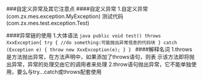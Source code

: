 ###自定义异常及其它注意点
####自定义异常
    1.自定义异常(com.zx.mes.exception.MyException)
    测试代码(com.zx.mes.test.exception.Test)

####异常链的使用
    1.大体语法
    ```java
    public void test() throws XxxException{
        try {
            //do something:可能抛出异常信息的代码块
        } catch (Exception e) {
            throw new XxxException(e);
        }
    }
    ```
 ####解释名词
    1.throws是方法抛出异常，在方法声明中，如果添加了throws语句，则表
    示该方法即将抛出异常，异常的处理交由它的调用者来处理
    2.throw语句抛出异常，它不能单独使用，要么与try...catch或throws配套使用
